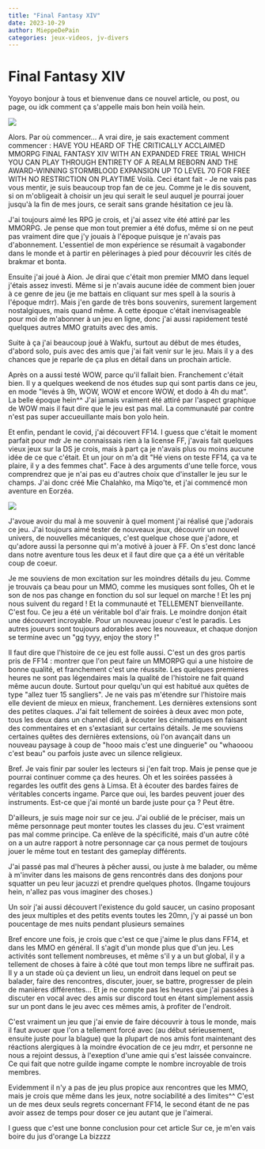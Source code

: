 ```yaml
---
title: "Final Fantasy XIV"
date: 2023-10-29
author: MieppeDePain
categories: jeux-videos, jv-divers
---
```

# Final Fantasy XIV

Yoyoyo bonjour à tous et bienvenue dans ce nouvel article, ou post, ou page, ou idk comment ça s'appelle mais bon hein voilà hein.

![](/MieppeDePain_blog/assets/images/final_fantasy_XIV_1.jpg)

Alors. Par où commencer...
A vrai dire, je sais exactement comment commencer : HAVE YOU HEARD OF THE CRITICALLY ACCLAIMED MMORPG FINAL FANTASY XIV WITH AN EXPANDED FREE TRIAL WHICH YOU CAN PLAY THROUGH ENTIRETY OF A REALM REBORN AND THE AWARD-WINNING STORMBLOOD EXPANSION UP TO LEVEL 70 FOR FREE WITH NO RESTRICTION ON PLAYTIME
Voilà. Ceci étant fait - 
Je ne vais pas vous mentir, je suis beaucoup trop fan de ce jeu.
Comme je le dis souvent, si on m'obligeait à choisir un jeu qui serait le seul auquel je pourrai jouer jusqu'à la fin de mes jours, ce serait sans grande hésitation ce jeu là.

J'ai toujours aimé les RPG je crois, et j'ai assez vite été attiré par les MMORPG.
Je pense que mon tout premier a été dofus, même si on ne peut pas vraiment dire que j'y jouais à l'époque puisque je n'avais pas d'abonnement. L'essentiel de mon expérience se résumait à vagabonder dans le monde et à partir en pèlerinages à pied pour découvrir les cités de brakmar et bonta.

Ensuite j'ai joué à Aion. Je dirai que c'était mon premier MMO dans lequel j'étais assez investi. Même si je n'avais aucune idée de comment bien jouer à ce genre de jeu (je me battais en cliquant sur mes spell à la souris à l'époque mdrr). Mais j'en garde de très bons souvenirs, surement largement nostalgiques, mais quand même.
A cette époque c'était inenvisageable pour moi de m'abonner à un jeu en ligne, donc j'ai aussi rapidement testé quelques autres MMO gratuits avec des amis.

Suite à ça j'ai beaucoup joué à Wakfu, surtout au début de mes études, d'abord solo, puis avec des amis que j'ai fait venir sur le jeu. Mais il y a des chances que je reparle de ça plus en détail dans un prochain article.

Après on a aussi testé WOW, parce qu'il fallait bien. Franchement c'était bien. Il y a quelques weekend de nos études sup qui sont partis dans ce jeu, en mode "levés à 9h, WOW, WOW et encore WOW, et dodo à 4h du mat". La belle époque hein^^
J'ai jamais vraiment été attiré par l'aspect graphique de WOW mais il faut dire que le jeu est pas mal. La communauté par contre n'est pas super accueuillante mais bon yolo hein.

Et enfin, pendant le covid, j'ai découvert FF14. I guess que c'était le moment parfait pour mdr
Je ne connaissais rien à la license FF, j'avais fait quelques vieux jeux sur la DS je crois, mais à part ça je n'avais plus ou moins aucune idée de ce que c'était.
Et un jour on m'a dit "Hé viens on teste FF14, ça va te plaire, il y a des femmes chat".
Face à des arguments d'une telle force, vous comprendrez que je n'ai pas eu d'autres choix que d'installer le jeu sur le champs.
J'ai donc créé Mie Chalahko, ma Miqo'te, et j'ai commencé mon aventure en Eorzéa.

![](/MieppeDePain_blog/assets/images/final_fantasy_XIV_2.png)

J'avoue avoir du mal à me souvenir à quel moment j'ai réalisé que j'adorais ce jeu. J'ai toujours aimé tester de nouveaux jeux, découvrir un nouvel univers, de nouvelles mécaniques, c'est quelque chose que j'adore, et qu'adore aussi la personne qui m'a motivé à jouer à FF. On s'est donc lancé dans notre aventure tous les deux et il faut dire que ça a été un véritable coup de coeur.

Je me souviens de mon excitation sur les moindres détails du jeu. Comme je trouvais ça beau pour un MMO, comme les musiques sont folles, Oh et le son de nos pas change en fonction du sol sur lequel on marche ! Et les pnj nous suivent du regard ! Et la communauté et TELLEMENT bienveillante. C'est fou.
Ce jeu a été un véritable bol d'air frais.
Le moindre donjon était une découvert incroyable. Pour un nouveau joueur c'est le paradis. Les autres joueurs sont toujours adorables avec les nouveaux, et chaque donjon se termine avec un "gg tyyy, enjoy the story !"

Il faut dire que l'histoire de ce jeu est folle aussi. C'est un des gros partis pris de FF14 : montrer que l'on peut faire un MMORPG qui a une histoire de bonne qualité, et franchement c'est une réussite. Les quelques premieres heures ne sont pas légendaires mais la qualité de l'histoire ne fait quand même aucun doute. Surtout pour quelqu'un qui est habitué aux quêtes de type "allez tuer 15 sangliers". 
Je ne vais pas m'étendre sur l'histoire mais elle devient de mieux en mieux, franchement. Les dernières extensions sont des petites claques. J'ai fait tellement de soirées à deux avec mon pote, tous les deux dans un channel didi, à écouter les cinématiques en faisant des commentaires et en s'extasiant sur certains détails. Je me souviens certaines quêtes des dernières extensions, où l'on avançait dans un nouveau paysage à coup de "hooo mais c'est une dinguerie" ou "whaooou c'est beau" ou parfois juste avec un silence religieux.

Bref. Je vais finir par souler les lecteurs si j'en fait trop. 
Mais je pense que je pourrai continuer comme ça des heures.
Oh et les soirées passées à regardes les outfit des gens à Limsa.
Et à écouter des bardes faires de véritables concerts ingame. 
Parce que oui, les bardes peuvent jouer des instruments. 
Est-ce que j'ai monté un barde juste pour ça ? Peut être.

D'ailleurs, je suis mage noir sur ce jeu. J'ai oublié de le préciser, mais un même personnage peut monter toutes les classes du jeu. C'est vraiment pas mal comme principe. Ca enlève de la spécificité, mais d'un autre côté on a un autre rapport à notre personnage car ça nous permet de toujours jouer le même tout en testant des gameplay différents.

J'ai passé pas mal d'heures à pêcher aussi, ou juste à me balader, ou même à m'inviter dans les maisons de gens rencontrés dans des donjons pour squatter un peu leur jacuzzi et prendre quelques photos. (Ingame toujours hein, n'allez pas vous imaginer des choses.)

Un soir j'ai aussi découvert l'existence du gold saucer, un casino proposant des jeux multiples et des petits events toutes les 20mn, j'y ai passé un bon poucentage de mes nuits pendant plusieurs semaines

Bref encore une fois, je crois que c'est ce que j'aime le plus dans FF14, et dans les MMO en général. Il s'agit d'un monde plus que d'un jeu. Les activités sont tellement nombreuses, et même s'il y a un but global, il y a tellement de choses à faire à côté que tout mon temps libre ne suffirait pas. 
Il y a un stade où ça devient un lieu, un endroit dans lequel on peut se balader, faire des rencontres, discuter, jouer, se battre, progresser de plein de manières différentes... Et je ne compte pas les heures que j'ai passées à discuter en vocal avec des amis sur discord tout en étant simplement assis sur un pont dans le jeu avec ces mêmes amis, à profiter de l'endroit. 

C'est vraiment un jeu que j'ai envie de faire découvrir à tous le monde, mais il faut avouer que l'on a tellement forcé avec (au début sérieusement, ensuite juste pour la blague) que la plupart de nos amis font maintenant des réactions alergiques à la moindre évocation de ce jeu mdrr, et personne ne nous a rejoint dessus, à l'exeption d'une amie qui s'est laissée convaincre. Ce qui fait que notre guilde ingame compte le nombre incroyable de trois membres.

Evidemment il n'y a pas de jeu plus propice aux rencontres que les MMO, mais je crois que même dans les jeux, notre sociabilité a des limites^^
C'est un de mes deux seuls regrets concernant FF14, le second étant de ne pas avoir assez de temps pour doser ce jeu autant que je l'aimerai.

I guess que c'est une bonne conclusion pour cet article
Sur ce, je m'en vais boire du jus d'orange
La bizzzz

